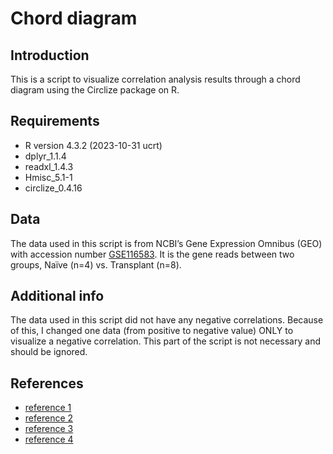 # Chord diagram

## Introduction
This is a script to visualize correlation analysis results through a chord diagram using the Circlize package on R.

## Requirements
  - R version 4.3.2 (2023-10-31 ucrt)
  - dplyr_1.1.4
  - readxl_1.4.3
  - Hmisc_5.1-1
  - circlize_0.4.16

## Data
The data used in this script is from NCBI’s Gene Expression Omnibus (GEO) with accession number [GSE116583](https://www.ncbi.nlm.nih.gov/geo/query/acc.cgi?acc=GSE116583). It is the gene reads between two groups, Naïve (n=4) vs. Transplant (n=8).

## Additional info
The data used in this script did not have any negative correlations. Because of this, I changed one data (from positive to negative value) ONLY to visualize a negative correlation. This part of the script is not necessary and should be ignored. 

## References
  - [reference 1](https://jokergoo.github.io/circlize_book/book/)
  - [reference 2](https://r-charts.com/color-palette-generator/)
  - [reference 3](https://www.ncbi.nlm.nih.gov/pmc/articles/PMC6096346/)
  - [reference 4](https://www.ncbi.nlm.nih.gov/geo/query/acc.cgi?acc=GSE116583)
